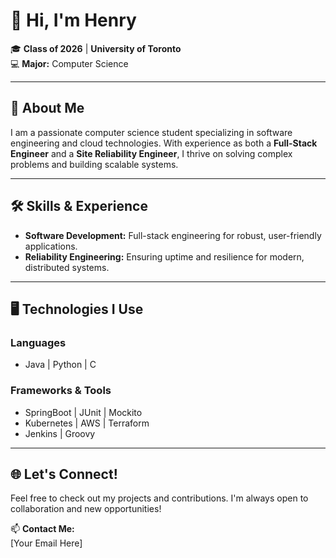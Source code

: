 # 👋 Hi, I'm Henry

🎓 **Class of 2026** | **University of Toronto**  
💻 **Major:** Computer Science  

---

## 🌟 About Me  
I am a passionate computer science student specializing in software engineering and cloud technologies. With experience as both a **Full-Stack Engineer** and a **Site Reliability Engineer**, I thrive on solving complex problems and building scalable systems.

---

## 🛠️ Skills & Experience  
- **Software Development:** Full-stack engineering for robust, user-friendly applications.  
- **Reliability Engineering:** Ensuring uptime and resilience for modern, distributed systems.  

---

## 🖥️ Technologies I Use  
### **Languages**  
- Java | Python | C  

### **Frameworks & Tools**  
- SpringBoot | JUnit | Mockito  
- Kubernetes | AWS | Terraform  
- Jenkins  | Groovy

---

## 🌐 Let's Connect!  
Feel free to check out my projects and contributions. I'm always open to collaboration and new opportunities!

📫 **Contact Me:**  
[Your Email Here]

